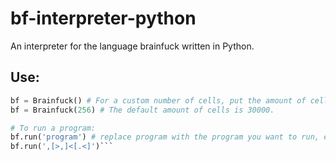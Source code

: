 # bf-interpreter-python
An interpreter for the language brainfuck written in Python.


## Use:
```python
bf = Brainfuck() # For a custom number of cells, put the amount of cells you want between the brackets, e.g.
bf = Brainfuck(256) # The default amount of cells is 30000.

# To run a program:
bf.run('program') # replace program with the program you want to run, e.g.
bf.run(',[>,]<[.<]')```

